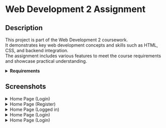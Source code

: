 # Web Development 2 Assignment

## Description
This project is part of the Web Development 2 coursework.  
It demonstrates key web development concepts and skills such as HTML, CSS, and backend integration.  
The assignment includes various features to meet the course requirements and showcase practical understanding.

<details>
<summary><strong>Requirements</strong></summary>

- Requirement 1: User has restricted access when not logged in
- Requirement 2: User can reserve and unreserve books (if logged in)
- Requirement 3: User can view their book reservations
- Requirement 4: User cannot reserve books that are already reserved
- Requirement 5: User must be able to search and filter books

</details>

## Screenshots

<details>
  <summary>Home Page (Login)</summary>
  <img src="https://github.com/user-attachments/assets/f34081cc-9c3b-4279-8b05-18f26a99dd50" alt="Image of Login Page" width="800" />
</details>

<details>
  <summary>Home Page (Register)</summary>
  <img src="https://github.com/user-attachments/assets/2e4b1035-cd95-42f5-856b-64142841d5f3" alt="Image of Register Page" width="800" />
  
</details>

<details>
  <summary>Home Page (Logged in)</summary>
  <img src="https://github.com/user-attachments/assets/2e175443-a919-469c-a64a-0e892ab0cec3" alt="Image of Home Page (Logged In)" width="800" />
</details>

<details>
  <summary>Home Page (Login)</summary>
  <img src="https://github.com/user-attachments/assets/f34081cc-9c3b-4279-8b05-18f26a99dd50" alt="Image of Login Page" width="800" />
</details>

<details>
  <summary>Home Page (Login)</summary>
  <img src="https://github.com/user-attachments/assets/f34081cc-9c3b-4279-8b05-18f26a99dd50" alt="Image of Login Page" width="800" />
  <img src="https://github.com/user-attachments/assets/0f1f56b6-0ab9-4ca9-9362-08d4146f4aee" alt="Image of Login Page" width="800" />
</details>




